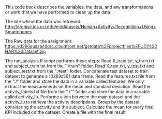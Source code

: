 This code book describes the variables, the data, and any transformations or work that we have performed to clean up the data.

The site where the data was retrieved:
http://archive.ics.uci.edu/ml/datasets/Human+Activity+Recognition+Using+Smartphones

The Raw data for the assignment:
https://d396qusza40orc.cloudfront.net/getdata%2Fprojectfiles%2FUCI%20HAR%20Dataset.zip

The run_analysis.R script performs these steps:
Read X_train.txt, y_train.txt and subject_train.txt from the "./train" folder.
Read X_test.txt, y_test.txt and subject_test.txt from the "./test" folder.
Concatenate test dataset  to train dataset to generate a 10299x561 data frame.
Read the features.txt file from the "./" folder and store the data in a variable called features. We only extract the measurements on the mean and standard deviation. 
Read the activity_labels.txt file from the "./"" folder and store the data in a variable called activity_lu.
Performe a join between the main dataset and the activity_lu to retrieve the activity descriptions.
Group by the dataset considering the activity and the subject.
Calculate the mean for every final KPI included on the dataset.
Create a file with the final result